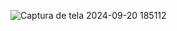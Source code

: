 ![Captura de tela 2024-09-20 185112](https://github.com/user-attachments/assets/65caa17f-a359-4ab2-b861-ce657aa144ca)
